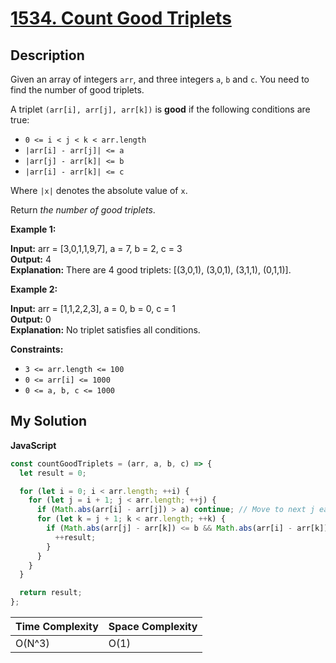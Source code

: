 # [1534. Count Good Triplets](https://leetcode.com/problems/count-good-triplets)

## Description

Given an array of integers `arr`, and three integers `a`, `b` and `c`. You need to find the number of good triplets.

A triplet `(arr[i], arr[j], arr[k])` is **good** if the following conditions are true:

- `0 <= i < j < k < arr.length`
- `|arr[i] - arr[j]| <= a`
- `|arr[j] - arr[k]| <= b`
- `|arr[i] - arr[k]| <= c`

Where `|x|` denotes the absolute value of `x`.

Return _the number of good triplets_.

**Example 1:**

**Input:** arr = [3,0,1,1,9,7], a = 7, b = 2, c = 3  
**Output:** 4  
**Explanation:** There are 4 good triplets: [(3,0,1), (3,0,1), (3,1,1), (0,1,1)].

**Example 2:**

**Input:** arr = [1,1,2,2,3], a = 0, b = 0, c = 1  
**Output:** 0  
**Explanation:** No triplet satisfies all conditions.

**Constraints:**

- `3 <= arr.length <= 100`
- `0 <= arr[i] <= 1000`
- `0 <= a, b, c <= 1000`

## My Solution

**JavaScript**

```js
const countGoodTriplets = (arr, a, b, c) => {
  let result = 0;

  for (let i = 0; i < arr.length; ++i) {
    for (let j = i + 1; j < arr.length; ++j) {
      if (Math.abs(arr[i] - arr[j]) > a) continue; // Move to next j early
      for (let k = j + 1; k < arr.length; ++k) {
        if (Math.abs(arr[j] - arr[k]) <= b && Math.abs(arr[i] - arr[k]) <= c) {
          ++result;
        }
      }
    }
  }

  return result;
};
```

| Time Complexity | Space Complexity |
| --------------- | ---------------- |
| O(N^3)          | O(1)             |
